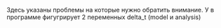Здесь указаны проблемы на которые нужно обратить внимание.
У в программе фигугрирует 2 переменных delta_t (model и analysis)



